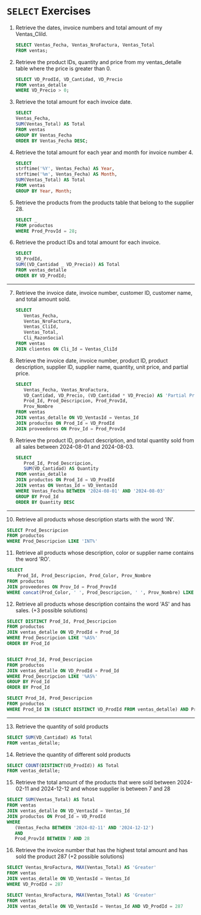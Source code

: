 # `SELECT` Exercises

1. Retrieve the dates, invoice numbers and total amount of my Ventas_CliId.

   ```sql
   SELECT Ventas_Fecha, Ventas_NroFactura, Ventas_Total
   FROM ventas;
   ```

2. Retrieve the product IDs, quantity and price from my ventas_detalle table where the price is greater than 0.

   ```sql
   SELECT VD_ProdId, VD_Cantidad, VD_Precio
   FROM ventas_detalle
   WHERE VD_Precio > 0;
   ```

3. Retrieve the total amount for each invoice date.

   ```sql
   SELECT
   Ventas_Fecha,
   SUM(Ventas_Total) AS Total
   FROM ventas
   GROUP BY Ventas_Fecha
   ORDER BY Ventas_Fecha DESC;
   ```

4. Retrieve the total amount for each year and month for invoice number 4.

   ```sql
   SELECT
   strftime('%Y', Ventas_Fecha) AS Year,
   strftime('%m', Ventas_Fecha) AS Month,
   SUM(Ventas_Total) AS Total
   FROM ventas
   GROUP BY Year, Month;
   ```

5. Retrieve the products from the products table that belong to the supplier 28.

   ```sql
   SELECT _
   FROM productos
   WHERE Prod_ProvId = 28;
   ```

6. Retrieve the product IDs and total amount for each invoice.

   ```sql
   SELECT
   VD_ProdId,
   SUM((VD_Cantidad _ VD_Precio)) AS Total
   FROM ventas_detalle
   ORDER BY VD_ProdId;
   ```

---

7. Retrieve the invoice date, invoice number, customer ID, customer name, and total amount sold.

   ```sql
   SELECT
      Ventas_Fecha,
      Ventas_NroFactura,
      Ventas_CliId,
      Ventas_Total,
      Cli_RazonSocial
   FROM ventas
   JOIN clientes ON Cli_Id = Ventas_CliId
   ```

8. Retrieve the invoice date, invoice number, product ID, product description, supplier ID, supplier name, quantity, unit price, and partial price.

   ```sql
   SELECT
      Ventas_Fecha, Ventas_NroFactura,
      VD_Cantidad, VD_Precio, (VD_Cantidad * VD_Precio) AS 'Partial Price',
      Prod_Id, Prod_Descripcion, Prod_ProvId,
      Prov_Nombre
   FROM ventas
   JOIN ventas_detalle ON VD_VentasId = Ventas_Id
   JOIN productos ON Prod_Id = VD_ProdId
   JOIN proveedores ON Prov_Id = Prod_ProvId
   ```

9. Retrieve the product ID, product description, and total quantity sold from all sales between 2024-08-01 and 2024-08-03.

   ```sql
   SELECT
      Prod_Id, Prod_Descripcion,
      SUM(VD_Cantidad) AS Quantity
   FROM ventas_detalle
   JOIN productos ON Prod_Id = VD_ProdId
   JOIN ventas ON Ventas_Id = VD_VentasId
   WHERE Ventas_Fecha BETWEEN '2024-08-01' AND '2024-08-03'
   GROUP BY Prod_Id
   ORDER BY Quantity DESC
   ```

---

10. Retrieve all products whose description starts with the word 'IN'.

```sql
SELECT Prod_Descripcion
FROM productos
WHERE Prod_Descripcion LIKE 'INT%'
```

11. Retrieve all products whose description, color or supplier name contains the word 'RO'.

```sql
SELECT
	Prod_Id, Prod_Descripcion, Prod_Color, Prov_Nombre
FROM productos
JOIN proveedores ON Prov_Id = Prod_ProvId
WHERE concat(Prod_Color, ' ', Prod_Descripcion, ' ', Prov_Nombre) LIKE '%RO%'
```

12. Retrieve all products whose description contains the word 'AS' and has sales. (+3 possible solutions)

```sql
SELECT DISTINCT Prod_Id, Prod_Descripcion
FROM productos
JOIN ventas_detalle ON VD_ProdId = Prod_Id
WHERE Prod_Descripcion LIKE '%AS%'
ORDER BY Prod_Id
```

```sql

SELECT Prod_Id, Prod_Descripcion
FROM productos
JOIN ventas_detalle ON VD_ProdId = Prod_Id
WHERE Prod_Descripcion LIKE '%AS%'
GROUP BY Prod_Id
ORDER BY Prod_Id
```

```sql
SELECT Prod_Id, Prod_Descripcion
FROM productos
WHERE Prod_Id IN (SELECT DISTINCT VD_ProdId FROM ventas_detalle) AND Prod_Descripcion LIKE '%AS%'
```

---

13. Retrieve the quantity of sold products

```sql
SELECT SUM(VD_Cantidad) AS Total
FROM ventas_detalle;
```

14. Retrieve the quantity of different sold products

```sql
SELECT COUNT(DISTINCT(VD_ProdId)) AS Total
FROM ventas_detalle;
```

15. Retrieve the total amount of the products that were sold between 2024-02-11 and 2024-12-12 and whose supplier is between 7 and 28

```sql
SELECT SUM(Ventas_Total) AS Total
FROM ventas
JOIN ventas_detalle ON VD_VentasId = Ventas_Id
JOIN productos ON Prod_Id = VD_ProdId
WHERE
   (Ventas_Fecha BETWEEN '2024-02-11' AND '2024-12-12')
   AND
   Prod_ProvId BETWEEN 7 AND 28
```

16. Retrieve the invoice number that has the highest total amount and has sold the product 287 (+2 possible solutions)

```sql
SELECT Ventas_NroFactura, MAX(Ventas_Total) AS 'Greater'
FROM ventas
JOIN ventas_detalle ON VD_VentasId = Ventas_Id
WHERE VD_ProdId = 287
```

```sql
SELECT Ventas_NroFactura, MAX(Ventas_Total) AS 'Greater'
FROM ventas
JOIN ventas_detalle ON VD_VentasId = Ventas_Id AND VD_ProdId = 287
```
